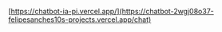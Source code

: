 [[https://chatbot-ia-pi.vercel.app/](https://chatbot-2wgj08o37-felipesanches10s-projects.vercel.app/chat)
](https://chatbot-ia-pi.vercel.app/)
